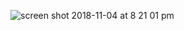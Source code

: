 ![screen shot 2018-11-04 at 8 21 01 pm](https://user-images.githubusercontent.com/43225545/47977877-6aa52680-e06f-11e8-806d-bc3d4219a4fb.png)
